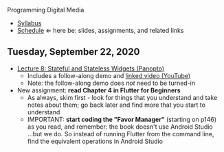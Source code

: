 Programming Digital Media

- [Syllabus](syllabus.md)
- [Schedule](schedule.md)   &lArr; here be: slides, assignments, and related links

## Tuesday, September 22, 2020

- [Lecture 8: Stateful and Stateless Widgets (Panopto)](https://rochester.hosted.panopto.com/Panopto/Pages/Viewer.aspx?id=6d158abe-9260-4cec-839b-ac3d016e0b27)
  - Includes a follow-along demo and [linked video (YouTube)](https://youtu.be/-QRQIKtPTlI?t=661)
  - Note: the follow-along demo does *not* need to be turned-in
- New assignment: **read Chapter 4 in Flutter for Beginners**
  - As always, skim first - look for things that you understand and take notes about them; go back later and find more that you start to understand
  - IMPORTANT: **start coding the "Favor Manager"** (starting on p146) as you read, and remember: the book doesn't use Android Studio ...but we do.  So instead of running Flutter from the command line, find the equivalent operations in Android Studio
